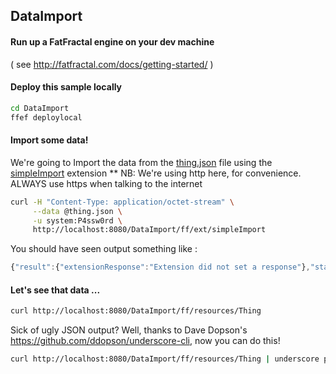 ## DataImport
#### Run up a FatFractal engine on your dev machine
( see http://fatfractal.com/docs/getting-started/ )
#### Deploy this sample locally
```Bash
cd DataImport
ffef deploylocal
```
#### Import some data!
We're going to Import the data from the [thing.json](DataImport/thing.json) file using the [simpleImport](DataImport/ff-scripts/DataImport.js#L7) extension
** NB: We're using http here, for convenience. ALWAYS use https when talking to the internet
```Bash
curl -H "Content-Type: application/octet-stream" \
     --data @thing.json \
     -u system:P4ssw0rd \
     http://localhost:8080/DataImport/ff/ext/simpleImport
```
You should have seen output something like :
```javascript
{"result":{"extensionResponse":"Extension did not set a response"},"statusMessage":"Added 5 new objects; ignored 0 which already existed"}
```
#### Let's see that data ...
```bash
curl http://localhost:8080/DataImport/ff/resources/Thing 
```
Sick of ugly JSON output? Well, thanks to Dave Dopson's https://github.com/ddopson/underscore-cli, now you can do this!
```bash
curl http://localhost:8080/DataImport/ff/resources/Thing | underscore print --outfmt pretty
```

